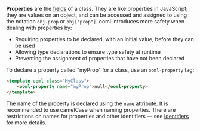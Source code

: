 **Properties** are the [fields](https://en.wikipedia.org/wiki/Field_%28computer_science%29) of a class. They are like properties in JavaScript; they are values on an object, and can be accessed and assigned to using the notation `obj.prop` or `obj["prop"]`. ooml introduces more safety when dealing with properties by:

- Requiring properties to be declared, with an initial value, before they can be used
- Allowing type declarations to ensure type safety at runtime
- Preventing the assignment of properties that have not been declared

To declare a property called "myProp" for a class, use an `ooml-property` tag:

```html
<template ooml-class="MyClass">
    <ooml-property name="myProp">null</ooml-property>
</template>
```

The name of the property is declared using the `name` attribute. It is recommended to use camelCase when naming properties. There are restrictions on names for properties and other identifiers — see [Identifiers](#Identifiers) for more details.
